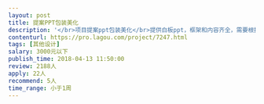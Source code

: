 ```yaml
---                
layout: post       
title: 提案PPT包装美化           
description: '</br>项目提案ppt包装美化</br>提供白板ppt，框架和内容齐全，需要根据ppt逻辑和结构做整体的包装美化，达到提案规格。</br>总页数大约80-100. 可按页收费。</br>'     
contenturl: https://pro.lagou.com/project/7247.html      
tags: [其他设计]            
salary: 3000元以下          
publish_time: 2018-04-13 11:50:00         
review: 2188人                   
apply: 22人                   
recommend: 5人                   
time_range: 小于1周              
---                 
```

